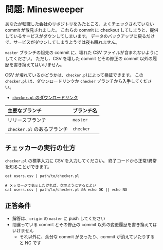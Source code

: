 問題: Minesweeper
=================

あなたが転職した会社のリポジトリをみたところ、よくチェックされていない commit が散見されました。
これらの commit に checkout してしまうと、提供しているサービスがダウンしてしまいます。
データのバックアップに戻るだけで、サービスがダウンしてしまうようでは夜も眠れません。

`master` ブランチの祖先の commit に、壊れた CSV ファイルが含まれないようにしてください。
ただし、CSV を壊した commit とその修正の commit 以外の履歴を書き換えてはいけません。

CSV が壊れているかどうかは、`checker.pl`によって検証できます。
この `checker.pl` は、ダウンロードリンクか `checker` ブランチから入手してください。

- [`checker.pl` のダウンロードリンク](https://www.dropbox.com/s/0nppkn5gsju2ja9/git-challenge-minesweeper-checker.pl?dl=1)

| 主要なブランチ              | ブランチ名 |
|:----------------------------|:-----------|
| リリースブランチ            | `master`   |
| `checker.pl` のあるブランチ | `checker`  |


チェッカーの実行の仕方
----------------------

`checker.pl` の標準入力に CSV を入力してください。
終了コードから正常/異常を知ることができます。

```
cat users.csv | path/to/checker.pl

# メッセージで表示したければ、次のようにするとよい
cat users.csv | path/to/checker.pl && echo OK || echo NG
```


正答条件
--------

- 解答は、`origin` の `master` に push してください
- 間違っている commit とその修正の commit 以外の変更履歴を書き換えてはいけません
  - それ以外に、余分な commit があったり、commit が消えていたりすると NG です

